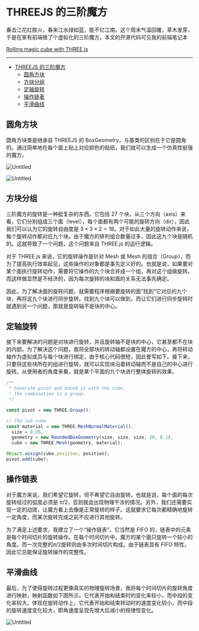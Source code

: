 # THREEJS 的三阶魔方

春去江花红胜火，春来江水绿如蓝，能不忆江南。这个周末气温回暖，草木发芽，于是在家有前端做了个虚拟化的三阶魔方。本文的开源代码可见我的前端笔记本

[Rolling magic cube with THREE.js](https://observablehq.com/@listenzcc/rolling-magic-cube-with-three-js)

---
- [THREEJS 的三阶魔方](#threejs-的三阶魔方)
  - [圆角方块](#圆角方块)
  - [方块分组](#方块分组)
  - [定轴旋转](#定轴旋转)
  - [操作链表](#操作链表)
  - [平滑曲线](#平滑曲线)


## 圆角方块

圆角方块类是继承自 THREEJS 的 BoxGeometry，与基类的区别在于它是圆角的。通过简单地在每个面上贴上对应颜色的贴纸，我们就可以生成一个仿真性挺强的魔方。

[](https://github.com/threejs/examples/jsm/geometries/RoundedBoxGeometry.js)

![Untitled](THREEJS%20%E7%9A%84%E4%B8%89%E9%98%B6%E9%AD%94%E6%96%B9%205424c884e3464237a650862f5d65821b/Untitled.png)

![Untitled](THREEJS%20%E7%9A%84%E4%B8%89%E9%98%B6%E9%AD%94%E6%96%B9%205424c884e3464237a650862f5d65821b/Untitled%201.png)

## 方块分组

三阶魔方的旋转是一种挺复杂的东西。它包括 27 个块，从三个方向（axis）来看，它们分别组成三个面（level），每个面都有两个可能的旋转方向（dir），因此我们可以认为它的旋转自由度是 $3 \times 3 \times 2 = 18$。对于如此大量的旋转动作来说，每个旋转动作都对应九个块。由于魔方的排列组合数量过多，因此这九个块是随机的。这就导致了一个问题，这个问题来自 THREE.js 的运行逻辑。

对于 THREE.js 来说，它的旋转操作是针对 Mesh 或 Mesh 的组合（Group），而为了提高执行效率起见，这些操作的对象都是事先定义好的。也就是说，如果要对某个面执行旋转动作，需要将它操作的九个块合并成一个组，再对这个组做旋转。而这样做显然是不经济的，因为每次旋转的块和面的关系无法事先确定。

因此，为了解决面的旋转问题，就需要程序根据要旋转的面“找到”它对应的九个块，再将这九个块进行同步旋转。找到九个块可以做到，而让它们进行同步旋转时就遇到另一个问题，那就是旋转轴不是块的中心。

## 定轴旋转

接下来要解决的问题是对块进行旋转，并且旋转轴不是块的中心，它甚至都不在块的内部。为了解决这个问题，我将全部块的转动轴都设置在魔方的中心，再将转动轴作为虚拟成员与每个块进行绑定，由于核心代码很短，因此誊写如下。接下来，只要将这些块所在的组进行旋转，就可以实现块沿着转动轴而不是自己的中心进行旋转。从使用者的角度来看，就是某个平面的九个块进行整体旋转的效果。

```jsx
/**
 * Generate pivot and bound it with the cube,
 * the combination is a group.
 */

const pivot = new THREE.Group();

// The sub-cube
const material = new THREE.MeshNormalMaterial(),
  size = 0.95,
  geometry = new RoundedBoxGeometry(size, size, size, 20, 0.1),
  cube = new THREE.Mesh(geometry, material);

Object.assign(cube.position, position);
pivot.add(cube);
```

## 操作链表

对于魔方来说，我们希望它旋转，但不希望它自由旋转。也就是说，每个面的每次旋转经过的弧度必须是 $\pi/2$，否则就会出现物理干涉的情况。另外，我们还需要实现一定的动效，让魔方看上去像是正常旋转的样子。这就要求它每次都精确地旋转一定角度，而某次旋转完成之前不应进行其他旋转。

为了满足上述要求，我建立了一个“操作链表”，它当然是 FIFO 的，链表中的元素是每个时间切片的旋转操作。在每个时间切片中，魔方的某个面只旋转一个较小的角度。而一次完整的$\pi/2$旋转则由多次时间切片构成。由于链表具有 FIFO 特性，因此它总能保证旋转操作的完整性。

## 平滑曲线

最后，为了使得旋转过程更像真实的物理旋转场景，我将每个时间切片的旋转角度进行映射，映射函数如下图所示。它代表开始和结束时的变化率较小，而中段的变化率较大。体现在旋转动作上，它代表开始和结束转动时的速度变化较小，而中段的旋转速度变化较大，即角速度呈现先增大后减小的规律性变化。

![Untitled](THREEJS%20%E7%9A%84%E4%B8%89%E9%98%B6%E9%AD%94%E6%96%B9%205424c884e3464237a650862f5d65821b/Untitled%202.png)